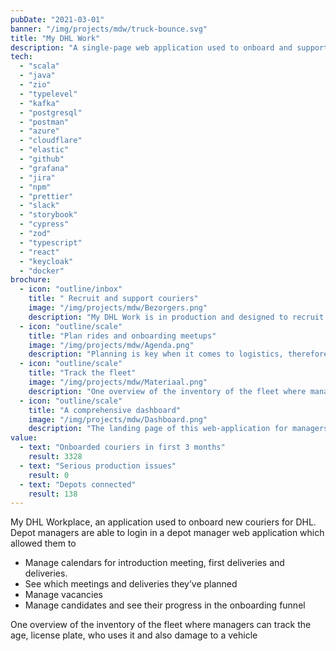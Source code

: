 ```yaml
---
pubDate: "2021-03-01"
banner: "/img/projects/mdw/truck-bounce.svg"
title: "My DHL Work"
description: "A single-page web application used to onboard and support couriers."
tech:
  - "scala"
  - "java"
  - "zio"
  - "typelevel"
  - "kafka"
  - "postgresql"
  - "postman"
  - "azure"
  - "cloudflare"
  - "elastic"
  - "github"
  - "grafana"
  - "jira"
  - "npm"
  - "prettier"
  - "slack"
  - "storybook"
  - "cypress"
  - "zod"
  - "typescript"
  - "react"
  - "keycloak"
  - "docker"
brochure:
  - icon: "outline/inbox"
    title: " Recruit and support couriers"
    image: "/img/projects/mdw/Bezorgers.png"
    description: "My DHL Work is in production and designed to recruit new couriers, onboard them and support them during their work journey."
  - icon: "outline/scale"
    title: "Plan rides and onboarding meetups"
    image: "/img/projects/mdw/Agenda.png"
    description: "Planning is key when it comes to logistics, therefore My DHL Work offers a module where managers can plan new rides and meetups with their couriers to maximize their effectiveness."
  - icon: "outline/scale"
    title: "Track the fleet"
    image: "/img/projects/mdw/Materiaal.png"
    description: "One overview of the inventory of the fleet where managers can track the age, license plate, who uses it and also damage to a vehicle."
  - icon: "outline/scale"
    title: "A comprehensive dashboard"
    image: "/img/projects/mdw/Dashboard.png"
    description: "The landing page of this web-application for managers is crucial. In a blink of an eye they can capture valuable information about what is going on and what needs their attention."
value:
  - text: "Onboarded couriers in first 3 months"
    result: 3328
  - text: "Serious production issues"
    result: 0
  - text: "Depots connected"
    result: 138
---
```


My DHL Workplace, an application used to onboard new couriers for DHL. Depot managers are able to login in a depot manager web application which allowed them to

- Manage calendars for introduction meeting, first deliveries and deliveries.
- See which meetings and deliveries they’ve planned
- Manage vacancies
- Manage candidates and see their progress in the onboarding funnel

One overview of the inventory of the fleet where managers can track the age, license plate, who uses it and also damage to a vehicle

